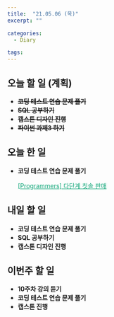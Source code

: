 ```yaml
---
title:  "21.05.06 (목)"
excerpt: ""

categories:
  - Diary

tags:
---
```


## 오늘 할 일 (계획)

- **~~코딩 테스트 연습 문제 풀기~~**
- ~~**SQL 공부하기**~~
- ~~**캡스톤 디자인 진행**~~
- ~~**파이썬 과제3 하기**~~


## 오늘 한 일

- **코딩 테스트 연습 문제 풀기**

  <a href="https://nam-ki-bok.github.io/quiz/Quiz_77486/" style="color:#0FA678">[Programmers] 다단계 칫솔 판매</a>


##  내일 할 일

- **코딩 테스트 연습 문제 풀기**
- **SQL 공부하기**
- **캡스톤 디자인 진행**

## 이번주 할 일

- **10주차 강의 듣기**
- **코딩 테스트 연습 문제 풀기**
- **캡스톤 진행**

<br>